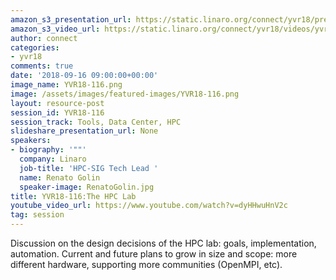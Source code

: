 ```yaml
---
amazon_s3_presentation_url: https://static.linaro.org/connect/yvr18/presentations/yvr18-116.pdf
amazon_s3_video_url: https://static.linaro.org/connect/yvr18/videos/yvr18-116.mp4
author: connect
categories:
- yvr18
comments: true
date: '2018-09-16 09:00:00+00:00'
image_name: YVR18-116.png
image: /assets/images/featured-images/YVR18-116.png
layout: resource-post
session_id: YVR18-116
session_track: Tools, Data Center, HPC
slideshare_presentation_url: None
speakers:
- biography: '""'
  company: Linaro
  job-title: 'HPC-SIG Tech Lead '
  name: Renato Golin
  speaker-image: RenatoGolin.jpg
title: YVR18-116:The HPC Lab
youtube_video_url: https://www.youtube.com/watch?v=dyHHwuHnV2c
tag: session
---
```


Discussion on the design decisions of the HPC lab: goals, implementation, automation.
Current and future plans to grow in size and scope: more different hardware, supporting more communities (OpenMPI, etc).
